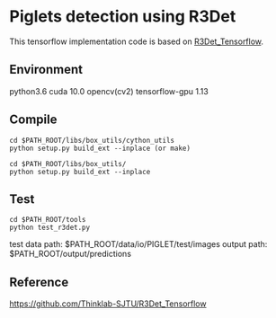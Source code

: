 # Piglets detection using R3Det
This tensorflow implementation code is based on [R3Det_Tensorflow](https://github.com/Thinklab-SJTU/R3Det_Tensorflow).


## Environment
python3.6
cuda 10.0
opencv(cv2)
tensorflow-gpu 1.13



## Compile
```
cd $PATH_ROOT/libs/box_utils/cython_utils
python setup.py build_ext --inplace (or make)

cd $PATH_ROOT/libs/box_utils/
python setup.py build_ext --inplace
```


## Test
```
cd $PATH_ROOT/tools
python test_r3det.py 
```
test data path: $PATH_ROOT/data/io/PIGLET/test/images
output path: $PATH_ROOT/output/predictions


## Reference
https://github.com/Thinklab-SJTU/R3Det_Tensorflow
